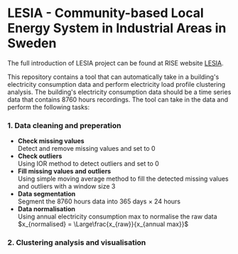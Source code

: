 # LESIA - Community-based Local Energy System in Industrial Areas in Sweden

The full introduction of LESIA project can be found at RISE website [LESIA](https://www.ri.se/en/what-we-do/projects/community-based-local-energy-system-in-industrial-areas-in-sweden).

This repository contains a tool that can automatically take in a building's electricity consumption data and perform electricity load profile clustering analysis.
The building's electricity consumption data should be a time series data that contains 8760 hours recordings.
The tool can take in the data and perform the following tasks:
### 1. Data cleaning and preperation
* **Check missing values**  
  Detect and remove missing values and set to 0
* **Check outliers**  
  Using IOR method to detect outliers and set to 0
* **Fill missing values and outliers**  
  Using simple moving average method to fill the detected missing values and outliers with a window size 3
* **Data segmentation**  
  Segment the 8760 hours data into 365 days $\times$ 24 hours
* **Data normalisation**  
  Using annual electricity consumption max to normalise the raw data  
  $x_{normalised} = \Large\frac{x_{raw}}{x_{annual max}}$

### 2. Clustering analysis and visualisation

